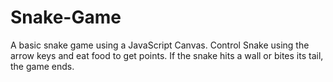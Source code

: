 # Snake-Game
 A basic snake game using a JavaScript Canvas. Control Snake using the arrow keys and eat food to get points. If the snake hits a wall or bites its tail, the game ends.

